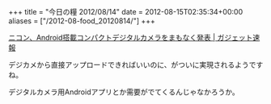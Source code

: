 +++
title = "今日の糧 2012/08/14"
date = 2012-08-15T02:35:34+00:00
aliases = ["/2012-08-food_20120814/"]
+++

  [ニコン、Android搭載コンパクトデジタルカメラをまもなく発表 | ガジェット速報](http://ggsoku.com/2012/08/nikon-coolpix-s800/)

デジカメから直接アップロードできればいいのに、がついに実現されるようですね。

デジタルカメラ用Androidアプリとか需要がでてくるんじゃなかろうか。

